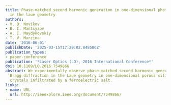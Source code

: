 ```yaml
---
title: Phase-matched second harmonic generation in one-dimensional photonic crystals
  in the laue geometry
authors:
- V. B. Novikov
- B. I. Mantsyzov
- A. I. Maydykovskiy
- T. V. Murzina
date: '2016-06-01'
publishDate: '2025-03-15T17:29:02.848580Z'
publication_types:
- paper-conference
publication: '*Laser Optics (LO), 2016 International Conference*'
doi: 10.1109/LO.2016.7549866
abstract: We experimentally observe phase-matched second harmonic generation under
  Bragg diffraction in the Laue geometry in one-dimensional porous silica based photonic
  crystals infiltrated by a ferroelectric salt.
links:
- name: URL
  url: http://ieeexplore.ieee.org/document/7549866/
---
```

